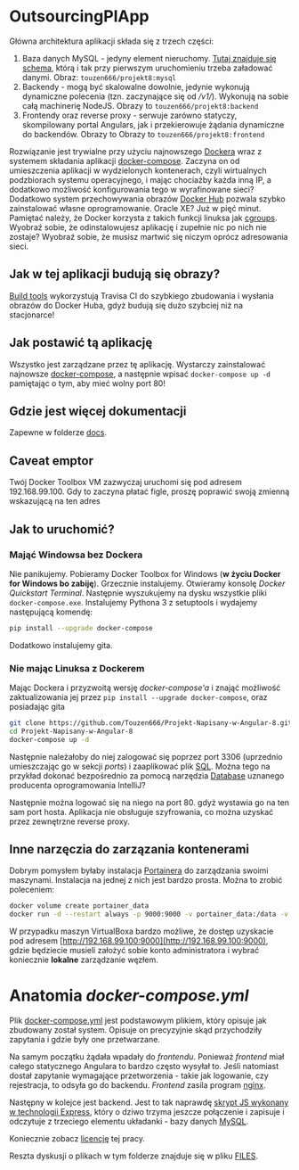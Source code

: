 # OutsourcingPlApp

Główna architektura aplikacji składa się z trzech części:

1. Baza danych MySQL - jedyny element nieruchomy. [Tutaj znajduje się schema](/docs/outsourcing_pl.sql), którą
i tak przy pierwszym uruchomieniu trzeba załadować danymi. Obraz: `touzen666/projekt8:mysql`
2. Backendy - mogą być skalowalne dowolnie, jedynie wykonują dynamiczne polecenia (tzn. zaczynające się od _/v1/_). Wykonują na
sobie całą machinerię NodeJS. Obrazy to `touzen666/projekt8:backend`
3. Frontendy oraz reverse proxy - serwuje zarówno statyczy, skompilowany portal Angulars, jak i przekierowuje żądania
dynamiczne do backendów. Obrazy to Obrazy to `touzen666/projekt8:frontend`

Rozwiązanie jest trywialne przy użyciu najnowszego [Dockera](https://docs.docker.com) wraz z systemem składania 
aplikacji [docker-compose](https://docs.docker.com/compose/). Zaczyna on od umieszczenia aplikacji w wydzielonych 
kontenerach, czyli wirtualnych podzbiorach systemu operacyjnego, i mając chociażby każda inną IP, a dodatkowo
możliwość konfigurowania tego w wyrafinowane sieci? Dodatkowo system przechowywania obrazów [Docker Hub](hub.docker.com)
pozwala szybko zainstalować własne oprogramowanie. Oracle XE? Już w pięć minut. Pamiętać należy, że Docker korzysta z
takich funkcji linuksa jak [cgroups](http://man7.org/linux/man-pages/man7/cgroups.7.html). Wyobraź sobie, że odinstalowujesz
aplikację i zupełnie nic po nich nie zostaje? Wyobraź sobie, że musisz martwić się niczym oprócz adresowania sieci.

## Jak w tej aplikacji budują się obrazy?
[Build tools](/build_tools) wykorzystują Travisa CI do szybkiego zbudowania i wysłania obrazów do Docker Huba, gdyż
budują się dużo szybciej niż na stacjonarce!

## Jak postawić tą aplikację
Wszystko jest zarządzane przez tę aplikację. Wystarczy zainstalować najnowsze [docker-compose](https://docs.docker.com/compose/gettingstarted/),
a następnie wpisać `docker-compose up -d` pamiętając o tym, aby mieć wolny port 80!

## Gdzie jest więcej dokumentacji
Zapewne w folderze [docs](/docs). 

## Caveat emptor
Twój Docker Toolbox VM zazwyczaj uruchomi się pod adresem 192.168.99.100. Gdy to zaczyna płatać figle, proszę poprawić swoją zmienną wskazującą na ten adres

## Jak to uruchomić?


### Mająć Windowsa bez Dockera

Nie panikujemy. Pobieramy Docker Toolbox for Windows (**w życiu Docker for Windows bo zabiję**). Grzecznie instalujemy.
Otwieramy konsolę _Docker Quickstart Terminal_. Następnie wyszukujemy na dysku wszystkie pliki `docker-compose.exe`. Instalujemy
Pythona 3 z setuptools i wydajemy następującą komendę:

```bash
pip install --upgrade docker-compose
```

Dodatkowo instalujemy gita.

### Nie mając Linuksa z Dockerem

Mając Dockera i przyzwoitą wersję _docker-compose'a_ i znająć możliwość zaktualizowania jej przez `pip install --upgrade docker-compose`,
oraz posiadając gita
```bash
git clone https://github.com/Touzen666/Projekt-Napisany-w-Angular-8.git
cd Projekt-Napisany-w-Angular-8
docker-compose up -d
```

Następnie należałoby do niej zalogować się poprzez port 3306 (uprzednio umieszczając go w sekcji _ports_) i zaaplikować 
plik [SQL](/docs/outsourcing_pl.sql). Można tego na przykład dokonać bezpośrednio za pomocą narzędzia 
[Database](https://www.jetbrains.com/help/idea/connecting-to-a-database.html) uznanego producenta oprogramowania IntelliJ?

Następnie można logować się na niego na port 80. gdyż wystawia go na ten sam port hosta.
Aplikacja nie obsługuje szyfrowania, co można uzyskać przez zewnętrzne reverse proxy.

## Inne narzęczia do zarzązania kontenerami

Dobrym pomysłem byłaby instalacja [Portainera](https://hub.docker.com/r/portainer/portainer) do zarządzania swoimi maszynami.
Instalacja na jednej z nich jest bardzo prosta. Można to zrobić poleceniem:

```bash
docker volume create portainer_data
docker run -d --restart always -p 9000:9000 -v portainer_data:/data -v /var/run/docker.sock:/var/run/docker.sock portainer/portainer
```

W przypadku maszyn VirtualBoxa bardzo możliwe, że dostęp uzyskacie pod adresem [http://192.168.99.100:9000](http://192.168.99.100:9000),
gdzie będziecie musieli założyć sobie konto administratora i wybrać koniecznie **lokalne** zarządzanie węzłem.

# Anatomia _docker-compose.yml_

Plik [docker-compose.yml](/docker-compose.yml) jest podstawowym plikiem, który opisuje jak zbudowany został system.
Opisuje on precyzyjnie skąd przychodziły zapytania i gdzie były one przetwarzane.

Na samym początku żądała wpadały do _frontendu_. Ponieważ _frontend_ miał całego statycznego Angulara to bardzo często 
wysyłał to. Jeśli natomiast dostał zapytanie wymagające przetworzenia - takie jak logowanie, czy rejestracja, to odsyła 
go do backendu. _Frontend_ zasila program [nginx](https://www.nginx.com/).

Następny w kolejce jest backend. Jest to tak naprawdę [skrypt JS wykonany w technologii Express](/dockerfiles/backend/server.js),
który o dziwo trzyma jeszcze połączenie i zapisuje i odczytuje z trzeciego elementu układanki - bazy danych
[MySQL](https://www.mysql.com/).

Koniecznie zobacz [licencję](LICENSE.md) tej pracy.

Reszta dyskusji o plikach w tym folderze znajduje się w pliku [FILES](FILES.md).
